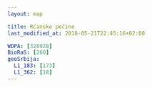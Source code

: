 ```yaml
---
layout: map

title: Rćanske pećine
last_modified_at: 2018-05-21T22:45:16+02:00

WDPA: [328928]
BioRaS: [260]
geoSrbija:
  L1_183: [173]
  L1_362: [18]
---
```

